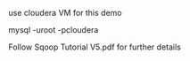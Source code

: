 use cloudera VM for this demo

mysql -uroot -pcloudera



Follow Sqoop Tutorial V5.pdf for further details

